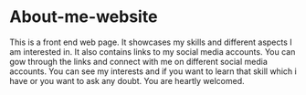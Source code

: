# About-me-website
This is a front end web page. It showcases my skills and different aspects I am interested in. It also contains links to my social media accounts.
You can gow through the links and connect with me on different social media accounts.
You can see my interests and if you want to learn that skill which i have or you want to ask any doubt. You are heartly welcomed. 
